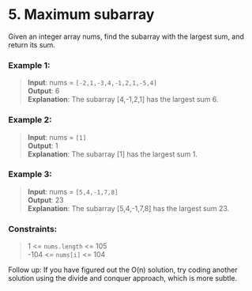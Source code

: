 # 5. Maximum subarray
Given an integer array nums, find the 
subarray
 with the largest sum, and return its sum.

 

### Example 1:

> **Input**: nums = `[-2,1,-3,4,-1,2,1,-5,4]` <br>
> **Output**: 6 <br>
> **Explanation**: The subarray [4,-1,2,1] has the largest sum 6.

### Example 2:

> **Input**: nums = `[1]`<br>
> **Output**: 1<br>
> **Explanation**: The subarray [1] has the largest sum 1.

### Example 3:

> **Input**: nums = `[5,4,-1,7,8]`<br>
> **Output**: 23<br>
> **Explanation**: The subarray [5,4,-1,7,8] has the largest sum 23.
 

### Constraints:

>1 <= `nums.length` <= 105 <br>
>-104 <= `nums[i]` <= 104
 

Follow up: If you have figured out the O(n) solution, try coding another solution using the divide and conquer approach, which is more subtle.